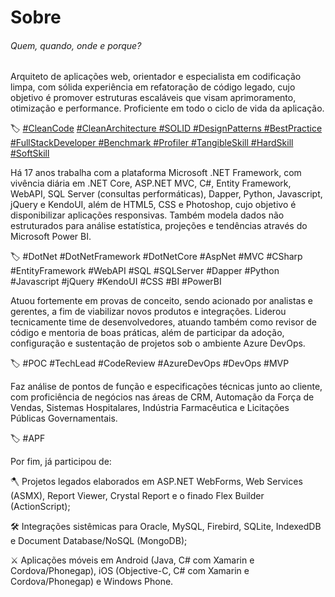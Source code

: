 # Sobre
###### Quem, quando, onde e porque?
Arquiteto de aplicações web, orientador e especialista em codificação limpa, com sólida experiência em refatoração de código legado, cujo objetivo é promover estruturas escaláveis que visam aprimoramento, otimização e performance. Proficiente em todo o ciclo de vida da aplicação.

🏷️ [#CleanCode](https://www.linkedin.com/feed/hashtag/cleancode/) 
[#CleanArchitecture ](https://www.linkedin.com/feed/hashtag/CleanArchitecture/) 
[#SOLID ](https://www.linkedin.com/feed/hashtag/SOLID/) 
[#DesignPatterns ](https://www.linkedin.com/feed/hashtag/DesignPatterns/) 
[#BestPractice ](https://www.linkedin.com/feed/hashtag/BestPractice/) 
[#FullStackDeveloper ](https://www.linkedin.com/feed/hashtag/FullStackDeveloper/) 
[#Benchmark ](https://www.linkedin.com/feed/hashtag/Benchmark/) 
[#Profiler ](https://www.linkedin.com/feed/hashtag/Profiler/) 
[#TangibleSkill ](https://www.linkedin.com/feed/hashtag/TangibleSkill/) 
[#HardSkill ](https://www.linkedin.com/feed/hashtag/HardSkill/) 
[#SoftSkill](https://www.linkedin.com/feed/hashtag/SoftSkill/) 



Há 17 anos trabalha com a plataforma Microsoft .NET Framework, com vivência diária em .NET Core, ASP.NET MVC, C#, Entity Framework, WebAPI, SQL Server (consultas performáticas), Dapper, Python, Javascript, jQuery e KendoUI, além de HTML5, CSS e Photoshop, cujo objetivo é disponibilizar aplicações responsivas. Também modela dados não estruturados para análise estatística, projeções e tendências através do Microsoft Power BI.

🏷️ #DotNet #DotNetFramework #DotNetCore #AspNet #MVC #CSharp #EntityFramework #WebAPI #SQL #SQLServer #Dapper #Python #Javascript #jQuery #KendoUI #CSS #BI #PowerBI



Atuou fortemente em provas de conceito, sendo acionado por analistas e gerentes, a fim de viabilizar novos produtos e integrações. Liderou tecnicamente time de desenvolvedores, atuando também como revisor de código e mentoria de boas práticas, além de participar da adoção, configuração e sustentação de projetos sob o ambiente Azure DevOps.

🏷️ #POC #TechLead #CodeReview #AzureDevOps #DevOps #MVP



Faz análise de pontos de função e especificações técnicas junto ao cliente, com proficiência de negócios nas áreas de CRM, Automação da Força de Vendas, Sistemas Hospitalares, Indústria Farmacêutica e Licitações Públicas Governamentais.

🏷️ #APF



Por fim, já participou de:

🪓 Projetos legados elaborados em ASP.NET WebForms, Web Services (ASMX), Report Viewer, Crystal Report e o finado Flex Builder (ActionScript); 

🛠 Integrações sistêmicas para Oracle, MySQL, Firebird, SQLite, IndexedDB e Document Database/NoSQL (MongoDB); 

⚔️ Aplicações móveis em Android (Java, C# com Xamarin e Cordova/Phonegap), iOS (Objective-C, C# com Xamarin e Cordova/Phonegap) e Windows Phone.
